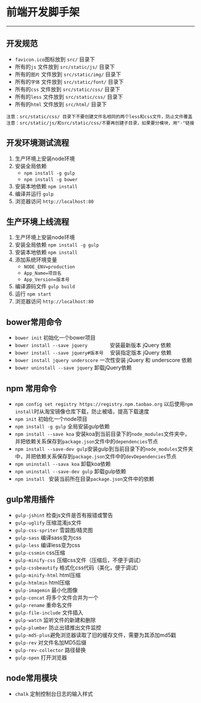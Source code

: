 # 前端开发脚手架
---

## 开发规范
-  `favicon.ico`图标放到 		`src/`					目录下
-  所有的`js`	文件放到  	`src/static/js/`		目录下
-  所有的`图片`	文件放到 	`src/static/img/`		目录下
-  所有的`字体`	文件放到 	`src/static/font/`		目录下
-  所有的`css`	文件放到 	`src/static/css/`		目录下
-  所有的`less`	文件放到		`src/static/css/`		目录下
-  所有的`html`	文件放到 	`src/html/`				目录下

 `注意：src/static/css/ 目录下不要创建文件名相同的两个less和css文件，防止文件覆盖` 
 `注意：src/static/js/和src/static/css/不要再创建子目录，如果要分模块，用"-"链接 `

## 开发环境测试流程
1. 生产环境上安装node环境
2. 安装全局依赖 	
	- `npm install -g gulp`
	- `npm install -g bower`
3. 安装本地依赖 	`npm install`
4. 编译并运行   	`gulp`
5. 浏览器访问	`http://localhost:80`
 
## 生产环境上线流程
1. 生产环境上安装node环境
2. 安装全局依赖 `npm install -g gulp`
3. 安装本地依赖 `npm install`
4. 添加系统环境变量 
	- `NODE_ENV=production`
	- `App_Name=项目名`
	- `App_Version=版本号`
5. 编译源码文件 `gulp build`
6. 运行 `npm start`
7. 浏览器访问 `http://localhost:80`


## bower常用命令
- `bower init` 初始化一个bower项目
- `bower install --save jquery` 　　　　安装最新版本 jQuery 依赖
- `bower install --save jquery#版本号` 　安装指定版本 jQuery 依赖
- `bower install jquery underscore` 一次性安装 jQuery 和 underscore 依赖
- `bower uninstall --save jquery` 	卸载jQuery依赖

## npm 常用命令
- `npm config set registry https://registry.npm.taobao.org` 以后使用`npm install`时从淘宝镜像仓库下载，防止被墙，提高下载速度
- `npm init` 初始化一个node项目
- `npm install -g gulp` 		全局安装gulp依赖
- `npm install --save koa` 安装koa到当前目录下的`node_modules`文件夹中，并把依赖关系保存到`package.json`文件中的`dependencies`节点
- `npm install --save-dev gulp`安装gulp到当前目录下的`node_modules`文件夹中，并把依赖关系保存到`package.json`文件中的`devDependencies`节点
- `npm uninstall --sava koa` 	卸载koa依赖
- `npm uninstall --save-dev gulp` 卸载gulp依赖
- `npm install ` 安装当前所在目录`package.json`文件中的依赖

## gulp常用插件
- `gulp-jshint` 检查js文件是否有报错或警告
- `gulp-uglify` 压缩混淆js文件
- `gulp-css-spriter` 雪碧图/精灵图
- `gulp-sass` 编译sass变为css
- `gulp-less` 编译less变为css
- `gulp-cssmin` css压缩
- `gulp-minify-css` 压缩css文件（压缩后，不便于调试）
- `gulp-cssbeautify` 格式化css代码（美化，便于调试）
- `gulp-minify-html` html压缩
- `gulp-htmlmin` html压缩
- `gulp-imagemin` 最小化图像
- `gulp-concat` 将多个文件合并为一个
- `gulp-rename` 重命名文件
- `gulp-file-include` 文件插入
- `gulp-watch` 监听文件的新建和删除
- `gulp-plumber` 防止出错推出文件监控
- `gulp-md5-plus`避免浏览器读取了旧的缓存文件，需要为其添加md5戳
- `gulp-rev` 对文件名加MD5后缀
- `gulp-rev-collector` 路径替换
- `gulp-open`	打开浏览器

## node常用模块
- `chalk`  定制控制台日志的输入样式




